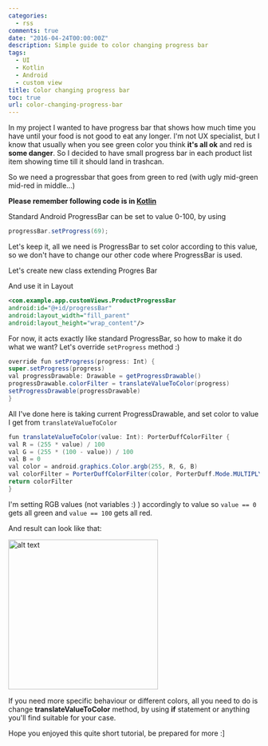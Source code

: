 ```yaml
---
categories:
  - rss
comments: true
date: "2016-04-24T00:00:00Z"
description: Simple guide to color changing progress bar
tags:
  - UI
  - Kotlin
  - Android
  - custom view
title: Color changing progress bar
toc: true
url: color-changing-progress-bar
---
```


In my project I wanted to have progress bar that shows how much time you have until
your food is not good to eat any longer. I'm not UX specialist, but I know that
usually when you see green color you think **it's all ok** and red is **some danger**.
So I decided to have small progress bar in each product list item
showing time till it should land in trashcan.

So we need a progressbar that goes from green to red (with ugly mid-green mid-red in middle...)

**Please remember following code is in [Kotlin][kotlin]**

Standard Android ProgressBar can be set to value 0-100, by using

```java
progressBar.setProgress(69);
```

Let's keep it, all we need is ProgressBar to set color according to this value, so we don't
have to change our other code where ProgressBar is used.

Let's create new class extending Progres Bar

<script src="https://gist.github.com/asvid/ddcb0907c5fea68639b57b38ca03dabe.js"></script>

And use it in Layout

```xml
<com.example.app.customViews.ProductProgressBar
android:id="@+id/progressBar"
android:layout_width="fill_parent"
android:layout_height="wrap_content"/>
```

For now, it acts exactly like standard ProgressBar, so how to make it do what we want?
Let's override `setProgress` method :)

```java
override fun setProgress(progress: Int) {
super.setProgress(progress)
val progressDrawable: Drawable = getProgressDrawable()
progressDrawable.colorFilter = translateValueToColor(progress)
setProgressDrawable(progressDrawable)
}
```

All I've done here is taking current ProgressDrawable, and set color to value I get from `translateValueToColor`

```java
fun translateValueToColor(value: Int): PorterDuffColorFilter {
val R = (255 * value) / 100
val G = (255 * (100 - value)) / 100
val B = 0
val color = android.graphics.Color.argb(255, R, G, B)
val colorFilter = PorterDuffColorFilter(color, PorterDuff.Mode.MULTIPLY)
return colorFilter
}
```

I'm setting RGB values (not variables :) ) accordingly to value so `value == 0` gets all green and `value == 100` gets all red.

And result can look like that:

<img src="/assets/Screenshot_20160424-001620.png" alt="alt text" width="300px"/>

If you need more specific behaviour or different colors, all you need to do is change **translateValueToColor** method, by using **if** statement or anything you'll find suitable for your case.

Hope you enjoyed this quite short tutorial, be prepared for more :]

[kotlin]: https://kotlinlang.org/
